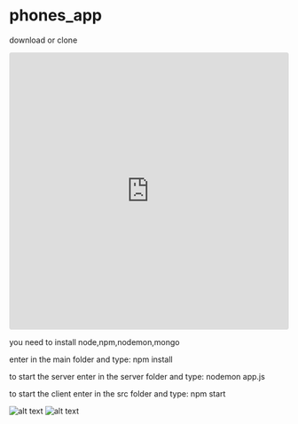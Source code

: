 # phones_app
download or clone

<iframe src="https://codesandbox.io/embed/amazing-thunder-nrlnf?fontsize=14" title="React Block 2 props 1" allow="geolocation; microphone; camera; midi; vr; accelerometer; gyroscope; payment; ambient-light-sensor; encrypted-media" style="width:100%; height:500px; border:0; border-radius: 4px; overflow:hidden;" sandbox="allow-modals allow-forms allow-popups allow-scripts allow-same-origin"></iframe>

you need to install node,npm,nodemon,mongo

enter in the main folder and type: npm install

to start the server enter in the server folder and type: nodemon app.js

to start the client enter in the src folder and type: npm start

![alt text](https://res.cloudinary.com/estefanodi2009/image/upload/v1541519926/Screenshot_from_2018-11-06_16-49-07.png)
![alt text](https://res.cloudinary.com/estefanodi2009/image/upload/v1541519926/Screenshot_from_2018-11-06_16-49-17.png)

